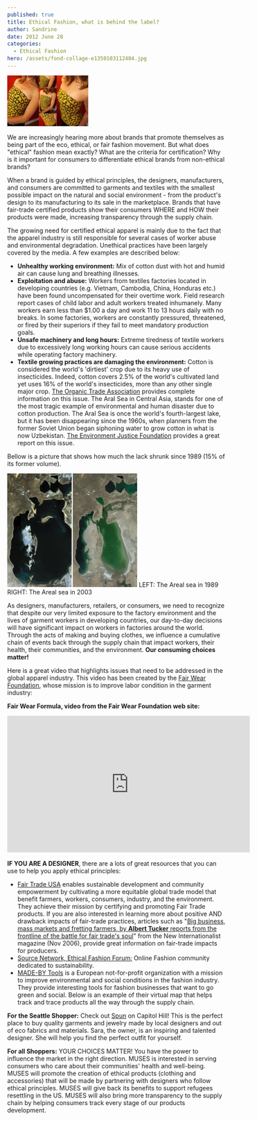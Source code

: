 ```yaml
---
published: true
title: Ethical Fashion, what is behind the label?
author: Sandrine
date: 2012 June 28
categories:
  - Ethical Fashion
hero: /assets/fond-collage-e1350103112404.jpg
---
```

![](/assets/ethical-fashion-burkina.jpg?w=150 "Custom made top from Ouagadougou Burkina Faso")

We are increasingly hearing more about brands that promote themselves as being part of the eco, ethical, or fair fashion movement. But what does "ethical" fashion mean exactly? What are the criteria for certification? Why is it important for consumers to differentiate ethical brands from non-ethical brands?

When a brand is guided by ethical principles, the designers, manufacturers, and consumers are committed to garments and textiles with the smallest possible impact on the natural and social environment - from the product's design to its manufacturing to its sale in the marketplace. Brands that have fair-trade certified products show their consumers WHERE and HOW their products were made, increasing transparency through the supply chain.

The growing need for certified ethical apparel is mainly due to the fact that the apparel industry is still responsible for several cases of worker abuse and environmental degradation. Unethical practices have been largely covered by the media. A few examples are described below:

+ **Unhealthy working environment:** Mix of cotton dust with hot and humid air can cause lung and breathing illnesses.
+ **Exploitation and abuse:** Workers from textiles factories located in developing countries (e.g. Vietnam, Cambodia, China, Honduras etc.) have been found uncompensated for their overtime work. Field research report cases of child labor and adult workers treated inhumanely. Many workers earn less than $1.00 a day and work 11 to 13 hours daily with no breaks. In some factories, workers are constantly pressured, threatened, or fired by their superiors if they fail to meet mandatory production goals.
+ **Unsafe machinery and long hours:** Extreme tiredness of textile workers due to excessively long working hours can cause serious accidents while operating factory machinery.
+ **Textile growing practices are damaging the environment:** Cotton is considered the world's 'dirtiest' crop due to its heavy use of insecticides. Indeed, cotton covers 2.5% of the world's cultivated land yet uses 16% of the world's insecticides, more than any other single major crop. [The Organic Trade Association](http://www.ota.com/organic/environment/cotton_environment.html) provides complete information on this issue. The Aral Sea in Central Asia, stands for one of the most tragic example of environmental and human disaster due to cotton production. The Aral Sea is once the world's fourth-largest lake, but it has been disappearing since the 1960s, when planners from the former Soviet Union began siphoning water to grow cotton in what is now Uzbekistan. [The Environment Justice Foundation](http://www.ejfoundation.org/page146.html) provides a great report on this issue.

Bellow is a picture that shows how much the lack shrunk since 1989 (15% of its former volume).

![](/assets/aral_sea_x2.jpg "Areal Sea")
LEFT: The Areal sea in 1989 
RIGHT: The Areal sea in 2003

As designers, manufacturers, retailers, or consumers, we need to recognize that despite our very limited exposure to the factory environment and the lives of garment workers in developing countries, our day-to-day decisions will have significant impact on workers in factories around the world. Through the acts of making and buying clothes, we influence a cumulative chain of events back through the supply chain that impact workers, their health, their communities, and the environment. **Our consuming choices matter!**

Here is a great video that highlights issues that need to be addressed in the global apparel industry. This video has been created by the [Fair Wear Foundation](http://www.fairwear.org/), whose mission is to improve labor condition in the garment industry:

**Fair Wear Formula, video from the Fair Wear Foundation web site:**

<iframe width="560" height="315" src="https://www.youtube.com/embed/SfQgfKz8t9w" frameborder="0" allowfullscreen></iframe>

**IF YOU ARE A DESIGNER**, there are a lots of great resources that you can use to help you apply ethical principles:

+ [Fair Trade USA](http://www.fairtradeusa.org/certification/producers/apparel-linens) enables sustainable development and community empowerment by cultivating a more equitable global trade model that benefit farmers, workers, consumers, industry, and the environment. They achieve their mission by certifying and promoting Fair Trade products. If you are also interested in learning more about positive AND drawback impacts of fair-trade practices, articles such as "[Big business, mass markets and fretting farmers, by **Albert Tucker** reports from the frontline of the battle for fair trade's soul](http://www.newint.org/features/2006/11/01/fairtrade/)" from the New Internationalist magazine (Nov 2006), provide great information on fair-trade impacts for producers.[ 
](http://www.fairtradeusa.org/certification/producers/apparel-linens)
+ [Source Network, Ethical Fashion Forum:](http://ethicalfashionforum.ning.com/group/usa) Online Fashion community dedicated to sustainability.
+ [MADE-BY Tools](http://www.made-by.org/content/our-tools) is a European not-for-profit organization with a mission to improve environmental and social conditions in the fashion industry. They provide interesting tools for fashion businesses that want to go green and social. Below is an example of their virtual map that helps track and trace products all the way through the supply chain.

**For the Seattle Shopper:** Check out [Spun](http://choosespun.com/index.html) on Capitol Hill! This is the perfect place to buy quality garments and jewelry made by local designers and out of eco fabrics and materials. Sara, the owner, is an inspiring and talented designer. She will help you find the perfect outfit for yourself.

**For all Shoppers:** YOUR CHOICES MATTER! You have the power to influence the market in the right direction. MUSES is interested in serving consumers who care about their communities' health and well-being. MUSES will promote the creation of ethical products (clothing and accessories) that will be made by partnering with designers who follow ethical principles. MUSES will give back its benefits to support refugees resettling in the US. MUSES will also bring more transparency to the supply chain by helping consumers track every stage of our products development.